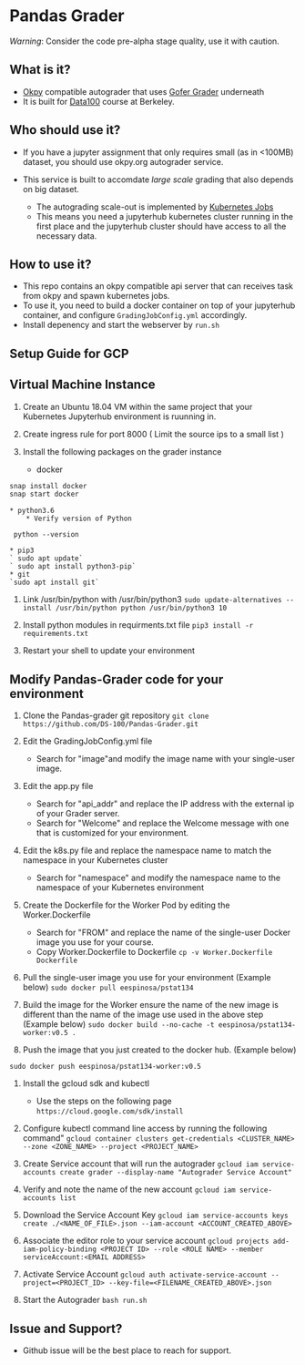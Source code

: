 Pandas Grader
============

*Warning*: Consider the code pre-alpha stage quality, use it with caution.

## What is it?
 - [Okpy](http://okpy.org) compatible autograder that uses [Gofer Grader](https://github.com/data-8/Gofer-Grader) underneath
 - It is built for [Data100](http://ds100.org) course at Berkeley.

## Who should use it?
- If you have a jupyter assignment that only requires small (as in <100MB) dataset, you should use okpy.org autograder service.

- This service is built to accomdate _large scale_ grading that also depends on big dataset.
   - The autograding scale-out is implemented by [Kubernetes Jobs](https://kubernetes.io/docs/concepts/workloads/controllers/jobs-run-to-completion/)
   - This means you need a jupyterhub kubernetes cluster running in the first place and the jupyterhub cluster should have access to all the necessary data. 

## How to use it?
- This repo contains an okpy compatible api server that can receives task from okpy and spawn kubernetes jobs. 
- To use it, you need to build a docker container on top of your jupyterhub container, and configure `GradingJobConfig.yml` accordingly.
- Install depenency and start the webserver by `run.sh`

## Setup Guide for GCP

## Virtual Machine Instance
1. Create an Ubuntu 18.04 VM within the same project that your Kubernetes Jupyterhub environment is ruunning in.
1. Create ingress rule for port 8000 ( Limit the source ips to a small list )

1. Install the following packages on the grader instance
	* docker

```bash
snap install docker
snap start docker
```

	* python3.6
		* Verify version of Python

```
 python --version
```
	* pip3
    ` sudo apt update`
    ` sudo apt install python3-pip`
    * git
    `sudo apt install git`
1. Link /usr/bin/python with /usr/bin/python3
`sudo update-alternatives --install /usr/bin/python python /usr/bin/python3 10`
1. Install python modules in requirments.txt file
`pip3 install -r requirements.txt`

1. Restart your shell to update your environment

## Modify Pandas-Grader code for your environment
1. Clone the Pandas-grader git repository
`git clone https://github.com/DS-100/Pandas-Grader.git`

1. Edit the GradingJobConfig.yml file
	* Search for "image"and modify the image name with your single-user image.

1. Edit the app.py file
	* Search for "api_addr" and replace the IP address with the external ip of your Grader server.
    * Search for "Welcome" and replace the Welcome message with one that is customized for your environment.

1. Edit the k8s.py file and replace the namespace name to match the namespace in your Kubernetes cluster
	* Search for "namespace" and modify the namespace name to the namespace of your Kubernetes environment

1. Create the Dockerfile for the Worker Pod by editing the Worker.Dockerfile
	* Search for "FROM" and replace the name of the single-user Docker image you use for your course.
    * Copy Worker.Dockerfile to Dockerfile
    `cp -v Worker.Dockerfile Dockerfile`

1. Pull the single-user image you use for your environment (Example below)
	`sudo docker pull eespinosa/pstat134`

1. Build the image for the Worker ensure the name of the new image is different than the name of the image use used in the above step  (Example below)
 ` sudo docker build --no-cache -t eespinosa/pstat134-worker:v0.5 . `

1. Push the image that you just created to the docker hub. (Example below)

`sudo docker push eespinosa/pstat134-worker:v0.5`

1. Install the gcloud sdk and kubectl
	* Use the steps on the following page
	`https://cloud.google.com/sdk/install`
1. Configure kubectl command line access by running the following command"
	`gcloud container clusters get-credentials <CLUSTER_NAME> --zone <ZONE_NAME> --project <PROJECT_NAME>`

1. Create Service account that will run the autograder
`gcloud iam service-accounts create grader --display-name "Autograder Service Account"`

1. Verify and note the name of the new account
`gcloud iam service-accounts list`

1. Download the Service Account Key
`gcloud iam service-accounts keys create ./<NAME_OF_FILE>.json --iam-account <ACCOUNT_CREATED_ABOVE>`

1. Associate the editor role to your service account
`gcloud projects add-iam-policy-binding <PROJECT ID> --role <ROLE NAME> --member serviceAccount:<EMAIL ADDRESS>`

1. Activate Service Account
`gcloud auth activate-service-account --project=<PROJECT_ID> --key-file=<FILENAME_CREATED_ABOVE>.json`

1. Start the Autograder
	`bash run.sh`

## Issue and Support?
- Github issue will be the best place to reach for support.
